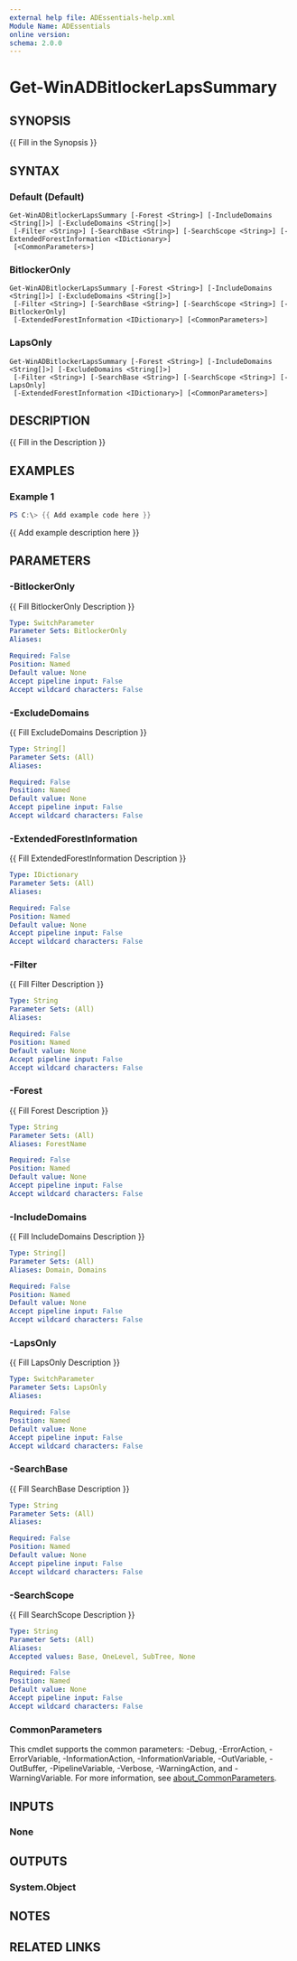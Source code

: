```yaml
---
external help file: ADEssentials-help.xml
Module Name: ADEssentials
online version:
schema: 2.0.0
---
```


# Get-WinADBitlockerLapsSummary

## SYNOPSIS
{{ Fill in the Synopsis }}

## SYNTAX

### Default (Default)
```
Get-WinADBitlockerLapsSummary [-Forest <String>] [-IncludeDomains <String[]>] [-ExcludeDomains <String[]>]
 [-Filter <String>] [-SearchBase <String>] [-SearchScope <String>] [-ExtendedForestInformation <IDictionary>]
 [<CommonParameters>]
```

### BitlockerOnly
```
Get-WinADBitlockerLapsSummary [-Forest <String>] [-IncludeDomains <String[]>] [-ExcludeDomains <String[]>]
 [-Filter <String>] [-SearchBase <String>] [-SearchScope <String>] [-BitlockerOnly]
 [-ExtendedForestInformation <IDictionary>] [<CommonParameters>]
```

### LapsOnly
```
Get-WinADBitlockerLapsSummary [-Forest <String>] [-IncludeDomains <String[]>] [-ExcludeDomains <String[]>]
 [-Filter <String>] [-SearchBase <String>] [-SearchScope <String>] [-LapsOnly]
 [-ExtendedForestInformation <IDictionary>] [<CommonParameters>]
```

## DESCRIPTION
{{ Fill in the Description }}

## EXAMPLES

### Example 1
```powershell
PS C:\> {{ Add example code here }}
```

{{ Add example description here }}

## PARAMETERS

### -BitlockerOnly
{{ Fill BitlockerOnly Description }}

```yaml
Type: SwitchParameter
Parameter Sets: BitlockerOnly
Aliases:

Required: False
Position: Named
Default value: None
Accept pipeline input: False
Accept wildcard characters: False
```

### -ExcludeDomains
{{ Fill ExcludeDomains Description }}

```yaml
Type: String[]
Parameter Sets: (All)
Aliases:

Required: False
Position: Named
Default value: None
Accept pipeline input: False
Accept wildcard characters: False
```

### -ExtendedForestInformation
{{ Fill ExtendedForestInformation Description }}

```yaml
Type: IDictionary
Parameter Sets: (All)
Aliases:

Required: False
Position: Named
Default value: None
Accept pipeline input: False
Accept wildcard characters: False
```

### -Filter
{{ Fill Filter Description }}

```yaml
Type: String
Parameter Sets: (All)
Aliases:

Required: False
Position: Named
Default value: None
Accept pipeline input: False
Accept wildcard characters: False
```

### -Forest
{{ Fill Forest Description }}

```yaml
Type: String
Parameter Sets: (All)
Aliases: ForestName

Required: False
Position: Named
Default value: None
Accept pipeline input: False
Accept wildcard characters: False
```

### -IncludeDomains
{{ Fill IncludeDomains Description }}

```yaml
Type: String[]
Parameter Sets: (All)
Aliases: Domain, Domains

Required: False
Position: Named
Default value: None
Accept pipeline input: False
Accept wildcard characters: False
```

### -LapsOnly
{{ Fill LapsOnly Description }}

```yaml
Type: SwitchParameter
Parameter Sets: LapsOnly
Aliases:

Required: False
Position: Named
Default value: None
Accept pipeline input: False
Accept wildcard characters: False
```

### -SearchBase
{{ Fill SearchBase Description }}

```yaml
Type: String
Parameter Sets: (All)
Aliases:

Required: False
Position: Named
Default value: None
Accept pipeline input: False
Accept wildcard characters: False
```

### -SearchScope
{{ Fill SearchScope Description }}

```yaml
Type: String
Parameter Sets: (All)
Aliases:
Accepted values: Base, OneLevel, SubTree, None

Required: False
Position: Named
Default value: None
Accept pipeline input: False
Accept wildcard characters: False
```

### CommonParameters
This cmdlet supports the common parameters: -Debug, -ErrorAction, -ErrorVariable, -InformationAction, -InformationVariable, -OutVariable, -OutBuffer, -PipelineVariable, -Verbose, -WarningAction, and -WarningVariable. For more information, see [about_CommonParameters](http://go.microsoft.com/fwlink/?LinkID=113216).

## INPUTS

### None

## OUTPUTS

### System.Object
## NOTES

## RELATED LINKS
